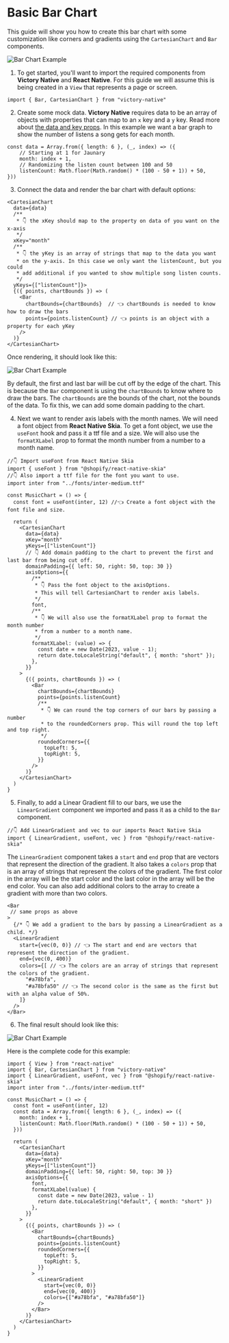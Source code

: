 # Basic Bar Chart

This guide will show you how to create this bar chart with some customization like corners and gradients using the `CartesianChart` and `Bar` components.

<div className="max-w-xs mx-auto">

  ![Bar Chart Example](../../assets/bar-guide-final.png)

</div>

1. To get started, you'll want to import the required components from **Victory Native** and **React Native**. For this guide we will assume this is being created in a `View` that represents a page or screen.

  ```tsx
  import { Bar, CartesianChart } from "victory-native"
  ```

2. Create some mock data. **Victory Native** requires data to be an array of objects with properties that can map to an `x` key and a `y` key. Read more about [the data and key props](../cartesian-chart#data-required). In this example we want a bar graph to show the number of listens a song gets for each month.

  ```tsx
  const data = Array.from({ length: 6 }, (_, index) => ({
      // Starting at 1 for Jaunary
      month: index + 1,
      // Randomizing the listen count between 100 and 50
      listenCount: Math.floor(Math.random() * (100 - 50 + 1)) + 50,
  }))
  ```

3. Connect the data and render the bar chart with default options:

  ```tsx
  <CartesianChart
    data={data}
    /**
     * 👇 the xKey should map to the property on data of you want on the x-axis
     */
    xKey="month"
    /**
     * 👇 the yKey is an array of strings that map to the data you want
     * on the y-axis. In this case we only want the listenCount, but you could
     * add additional if you wanted to show multiple song listen counts.
     */
    yKeys={["listenCount"]}>
    {({ points, chartBounds }) => (
      <Bar
        chartBounds={chartBounds}  // 👈 chartBounds is needed to know how to draw the bars
        points={points.listenCount} // 👈 points is an object with a property for each yKey
      />
    )}
  </CartesianChart>
  ```
  Once rendering, it should look like this:

  <div className="max-w-xs mx-auto">

  ![Bar Chart Example](../../assets/bar-guide-step-3.png)

  </div>

  By default, the first and last bar will be cut off by the edge of the chart. This is because the `Bar` component is using the `chartBounds` to know where to draw the bars. The `chartBounds` are the bounds of the chart, not the bounds of the data. To fix this, we can add some domain padding to the chart.

4. Next we want to render axis labels with the month names. We will need a font object from **React Native Skia**. To get a font object, we use the `useFont` hook and pass it a ttf file and a size. We will also use the `formatXLabel` prop to format the month number from a number to a month name.

  ```tsx
  //👇 Import useFont from React Native Skia
  import { useFont } from "@shopify/react-native-skia"
  //👇 Also import a ttf file for the font you want to use.
  import inter from "../fonts/inter-medium.ttf"

  const MusicChart = () => {
    const font = useFont(inter, 12) //👈 Create a font object with the font file and size.

    return (
      <CartesianChart
        data={data}
        xKey="month"
        yKeys={["listenCount"]}
        // 👇 Add domain padding to the chart to prevent the first and last bar from being cut off.
        domainPadding={{ left: 50, right: 50, top: 30 }}
        axisOptions={{
          /**
           * 👇 Pass the font object to the axisOptions.
           * This will tell CartesianChart to render axis labels.
           */
          font,
          /**
           * 👇 We will also use the formatXLabel prop to format the month number
           * from a number to a month name.
           */
          formatXLabel: (value) => {
            const date = new Date(2023, value - 1);
            return date.toLocaleString("default", { month: "short" });
          },
        }}
      >
        {({ points, chartBounds }) => (
          <Bar
            chartBounds={chartBounds}
            points={points.listenCount}
            /**
             * 👇 We can round the top corners of our bars by passing a number
             * to the roundedCorners prop. This will round the top left and top right.
             */
            roundedCorners={{
              topLeft: 5,
              topRight: 5,
            }}
          />
        )}
      </CartesianChart>
    )
  }

  ```

5. Finally, to add a Linear Gradient fill to our bars, we use the `LinearGradient` component we imported and pass it as a child to the `Bar` component.

  ```tsx
  //👇 Add LinearGradient and vec to our imports React Native Skia
  import { LinearGradient, useFont, vec } from "@shopify/react-native-skia"
  ```

  The `LinearGradient` component takes a `start` and `end` prop that are vectors that represent the direction of the gradient. It also takes a `colors` prop that is an array of strings that represent the colors of the gradient. The first color in the array will be the start color and the last color in the array will be the end color. You can also add additional colors to the array to create a gradient with more than two colors.

  ```tsx
  <Bar
   // same props as above
  >
    {/* 👇 We add a gradient to the bars by passing a LinearGradient as a child. */}
    <LinearGradient
      start={vec(0, 0)} // 👈 The start and end are vectors that represent the direction of the gradient.
      end={vec(0, 400)}
      colors={[ // 👈 The colors are an array of strings that represent the colors of the gradient.
        "#a78bfa",
        "#a78bfa50" // 👈 The second color is the same as the first but with an alpha value of 50%.
      ]}
    />
  </Bar>
  ```

6. The final result should look like this:

  <div className="max-w-xs mx-auto">

  ![Bar Chart Example](../../assets/bar-guide-final.png)

  </div>

  Here is the complete code for this example:

  ```tsx
  import { View } from "react-native"
  import { Bar, CartesianChart } from "victory-native"
  import { LinearGradient, useFont, vec } from "@shopify/react-native-skia"
  import inter from "../fonts/inter-medium.ttf"

  const MusicChart = () => {
    const font = useFont(inter, 12)
    const data = Array.from({ length: 6 }, (_, index) => ({
      month: index + 1,
      listenCount: Math.floor(Math.random() * (100 - 50 + 1)) + 50,
    }))

    return (
      <CartesianChart
        data={data}
        xKey="month"
        yKeys={["listenCount"]}
        domainPadding={{ left: 50, right: 50, top: 30 }}
        axisOptions={{
          font,
          formatXLabel(value) {
            const date = new Date(2023, value - 1)
            return date.toLocaleString("default", { month: "short" })
          },
        }}
      >
        {({ points, chartBounds }) => (
          <Bar
            chartBounds={chartBounds}
            points={points.listenCount}
            roundedCorners={{
              topLeft: 5,
              topRight: 5,
            }}
          >
            <LinearGradient
              start={vec(0, 0)}
              end={vec(0, 400)}
              colors={["#a78bfa", "#a78bfa50"]}
            />
          </Bar>
        )}
      </CartesianChart>
    )
  }

  ```
